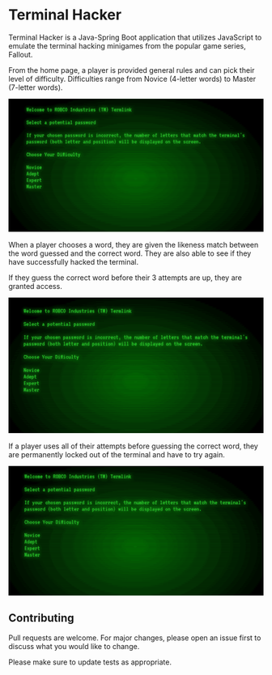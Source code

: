 # Terminal Hacker

Terminal Hacker is a Java-Spring Boot application that utilizes JavaScript to emulate the terminal hacking minigames from the popular game series, Fallout.

From the home page, a player is provided general rules and can pick their level of difficulty. Difficulties range from Novice (4-letter words) to Master (7-letter words).

![gif displaying home page](/src/main/resources/static/img/home.gif)

When a player chooses a word, they are given the likeness match between the word guessed and the correct word. They are also able to see if they have successfully hacked the terminal. 

If they guess the correct word before their 3 attempts are up, they are granted access.

![gif displaying a successful round of the game](/src/main/resources/static/img/novice.gif)

If a player uses all of their attempts before guessing the correct word, they are permanently locked out of the terminal and have to try again.

![gif displaying losing the game](/src/main/resources/static/img/master.gif)

## Contributing
Pull requests are welcome. For major changes, please open an issue first to discuss what you would like to change.

Please make sure to update tests as appropriate.
